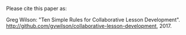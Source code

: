 Please cite this paper as:

Greg Wilson: "Ten Simple Rules for Collaborative Lesson Development".
http://github.com/gvwilson/collaborative-lesson-development, 2017.
